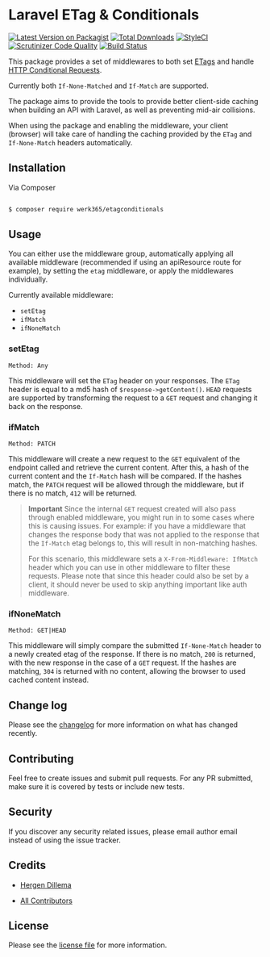 
# Laravel ETag & Conditionals

  

[![Latest Version on Packagist][ico-version]][link-packagist]
[![Total Downloads][ico-downloads]][link-downloads]
[![StyleCI][ico-styleci]][link-styleci]
[![Scrutinizer Code Quality](https://scrutinizer-ci.com/g/365Werk/etagconditionals/badges/quality-score.png?b=master)](https://scrutinizer-ci.com/g/365Werk/etagconditionals/?branch=master)
[![Build Status](https://scrutinizer-ci.com/g/365Werk/etagconditionals/badges/build.png?b=master)](https://scrutinizer-ci.com/g/365Werk/etagconditionals/build-status/master)


  

This package provides a set of middlewares to both set [ETags](https://developer.mozilla.org/en-US/docs/Web/HTTP/Headers/ETag) and handle [HTTP Conditional Requests](https://developer.mozilla.org/en-US/docs/Web/HTTP/Conditional_requests#conditional_headers).

Currently both `If-None-Matched` and `If-Match` are supported.

The package aims to provide the tools to provide better client-side caching when building an API with Laravel, as well as preventing mid-air collisions.

When using the package and enabling the middleware, your client (browser) will take care of handling the caching provided by the `ETag` and `If-None-Match` headers automatically.

  

## Installation

  

Via Composer

  

``` bash

$ composer require werk365/etagconditionals

```

  

## Usage

  You can either use the middleware group, automatically applying all available middleware (recommended if using an apiResource route for example), by setting the `etag` middleware, or apply the middlewares individually. 

Currently available middleware:
* `setEtag`
* `ifMatch`
* `ifNoneMatch`

### setEtag 
`Method: Any`

This middleware will set the `ETag` header on your responses. The `ETag` header is equal to a md5 hash of `$response->getContent()`. `HEAD` requests are supported by transforming the request to a `GET` request and changing it back on the response.

### ifMatch 
`Method: PATCH`

This middleware will create a new request to the `GET` equivalent of the endpoint called and retrieve the current content. After this, a hash of the current content and the `If-Match` hash will be compared. If the hashes match, the `PATCH` request will be allowed through the middleware, but if there is no match, `412` will be returned.

> __Important__ Since the internal `GET` request created will also pass through enabled middleware, you might run in to some cases where this is causing issues. For example: if you have a middleware that changes the response body that was not applied to the response that the `If-Match` etag belongs to, this will result in non-matching hashes. 
>
>For this scenario, this middleware sets a `X-From-Middleware: IfMatch` header which you can use in other middleware to filter these requests. Please note that since this header could also be set by a client, it should never be used to skip anything important like auth middleware.

### ifNoneMatch 
`Method: GET|HEAD`

This middleware will simply compare the submitted `If-None-Match` header to a newly created etag of the response. If there is no match, `200` is returned, with the new response in the case of a `GET` request. If the hashes are matching, `304` is returned with no content, allowing the browser to used cached content instead.

## Change log

  

Please see the [changelog](changelog.md) for more information on what has changed recently.
  

## Contributing

  

Feel free to create issues and submit pull requests. For any PR submitted, make sure it is covered by tests or include new tests.

  

## Security

  

If you discover any security related issues, please email author email instead of using the issue tracker.

  

## Credits

  

-  [Hergen Dillema][link-author]

-  [All Contributors][link-contributors]

  

## License
 Please see the [license file](LICENSE) for more information.

  

[ico-version]: https://img.shields.io/packagist/v/werk365/etagconditionals.svg?style=flat-square

[ico-downloads]: https://img.shields.io/packagist/dt/werk365/etagconditionals.svg?style=flat-square

[ico-styleci]: https://styleci.io/repos/338617549/shield

  

[link-packagist]: https://packagist.org/packages/werk365/etagconditionals

[link-downloads]: https://packagist.org/packages/werk365/etagconditionals

[link-styleci]: https://styleci.io/repos/338617549

[link-author]: https://github.com/HergenD

[link-contributors]: ../../contributors
